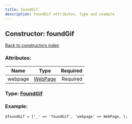 ```yaml
---
title: foundGif
description: foundGif attributes, type and example
---
```

## Constructor: foundGif  
[Back to constructors index](index.md)



### Attributes:

| Name     |    Type       | Required |
|----------|:-------------:|---------:|
|webpage|[WebPage](../types/WebPage.md) | Required|



### Type: [FoundGif](../types/FoundGif.md)


### Example:

```
$foundGif = ['_' => 'foundGif', 'webpage' => WebPage, ];
```  

